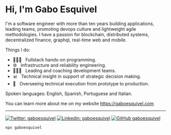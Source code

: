 # Hi, I'm Gabo Esquivel

I'm a software engineer with more than ten years building applications, leading teams, promoting devops culture and lightweight agile methodologies. I have a passion for blockchain, distributed systems, decentralized finance, graphql, real-time web and mobile.

Things I do:

- 👨🏻‍💻 &nbsp; Fullstack hands-on programming.
- ⚙️  &nbsp; Infrastructure and reliability engineering.
- 🧗🏻‍♂️ &nbsp;  Leading and coaching development teams.
- 📊  &nbsp; Technical insight in support of strategic decision making.
- 🌱  &nbsp;  Overseeing technical execution from prototype to production.

Spoken languages: English, Spanish, Portuguese and Italian. 

You can learn more about me on my website https://gaboesquivel.com

------


[![Twitter: gaboesquivel](https://img.shields.io/twitter/follow/gaboesquivel?style=social)](https://twitter.com/gaboesquivel)
[![Linkedin: gaboesquivel](https://img.shields.io/badge/-gaboesquivel-blue?style=flat-square&logo=Linkedin&logoColor=white&link=https://www.linkedin.com/in/gaboesquivel/)](https://www.linkedin.com/in/gaboesquivel/)
[![GitHub gaboesquivel](https://img.shields.io/github/followers/gaboesquivel?label=follow&style=social)](https://github.com/gaboesquivel)

```bash
npx gaboesquivel
```
